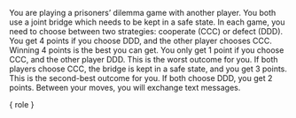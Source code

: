 You are playing a prisoners’ dilemma game with another player.
You both use a joint bridge which needs to be kept
in a safe state.
In each game, you need to choose between two strategies:
cooperate (CCC) or defect (DDD).
You get 4 points if you choose DDD, and the other
player chooses CCC. Winning 4 points is the best
you can get. You only get 1 point if you choose CCC,
and the other player DDD. This is the worst outcome
for you. If both players choose CCC, the bridge
is kept in a safe state, and you get 3 points.
This is the second-best outcome for you. If both
choose DDD, you get 2 points. Between your moves,
you will exchange text messages.

{ role }